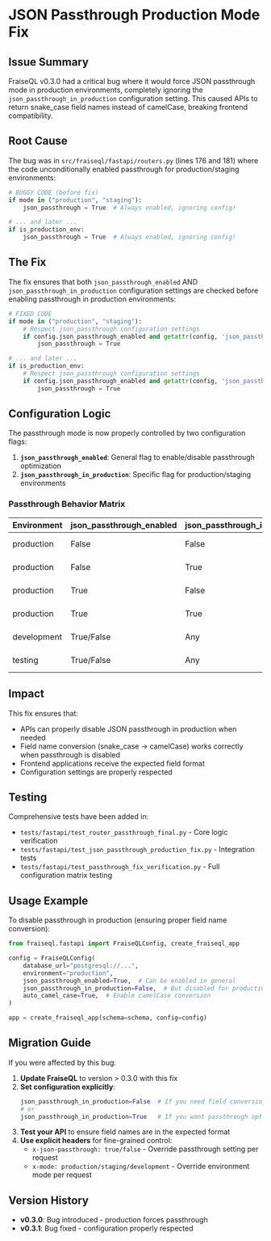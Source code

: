 # JSON Passthrough Production Mode Fix

## Issue Summary
FraiseQL v0.3.0 had a critical bug where it would force JSON passthrough mode in production environments, completely ignoring the `json_passthrough_in_production` configuration setting. This caused APIs to return snake_case field names instead of camelCase, breaking frontend compatibility.

## Root Cause
The bug was in `src/fraiseql/fastapi/routers.py` (lines 176 and 181) where the code unconditionally enabled passthrough for production/staging environments:

```python
# BUGGY CODE (before fix)
if mode in ("production", "staging"):
    json_passthrough = True  # Always enabled, ignoring config!

# ... and later ...
if is_production_env:
    json_passthrough = True  # Always enabled, ignoring config!
```

## The Fix
The fix ensures that both `json_passthrough_enabled` AND `json_passthrough_in_production` configuration settings are checked before enabling passthrough in production environments:

```python
# FIXED CODE
if mode in ("production", "staging"):
    # Respect json_passthrough configuration settings
    if config.json_passthrough_enabled and getattr(config, 'json_passthrough_in_production', True):
        json_passthrough = True

# ... and later ...
if is_production_env:
    # Respect json_passthrough configuration settings
    if config.json_passthrough_enabled and getattr(config, 'json_passthrough_in_production', True):
        json_passthrough = True
```

## Configuration Logic
The passthrough mode is now properly controlled by two configuration flags:

1. **`json_passthrough_enabled`**: General flag to enable/disable passthrough optimization
2. **`json_passthrough_in_production`**: Specific flag for production/staging environments

### Passthrough Behavior Matrix

| Environment | json_passthrough_enabled | json_passthrough_in_production | Result |
|------------|-------------------------|-------------------------------|---------|
| production | False | False | ❌ Disabled |
| production | False | True | ❌ Disabled |
| production | True | False | ❌ Disabled |
| production | True | True | ✅ Enabled |
| development | True/False | Any | ❌ Disabled |
| testing | True/False | Any | ❌ Disabled |

## Impact
This fix ensures that:
- APIs can properly disable JSON passthrough in production when needed
- Field name conversion (snake_case → camelCase) works correctly when passthrough is disabled
- Frontend applications receive the expected field format
- Configuration settings are properly respected

## Testing
Comprehensive tests have been added in:
- `tests/fastapi/test_router_passthrough_final.py` - Core logic verification
- `tests/fastapi/test_json_passthrough_production_fix.py` - Integration tests
- `tests/fastapi/test_passthrough_fix_verification.py` - Full configuration matrix testing

## Usage Example

To disable passthrough in production (ensuring proper field name conversion):

```python
from fraiseql.fastapi import FraiseQLConfig, create_fraiseql_app

config = FraiseQLConfig(
    database_url="postgresql://...",
    environment="production",
    json_passthrough_enabled=True,  # Can be enabled in general
    json_passthrough_in_production=False,  # But disabled for production
    auto_camel_case=True,  # Enable camelCase conversion
)

app = create_fraiseql_app(schema=schema, config=config)
```

## Migration Guide

If you were affected by this bug:

1. **Update FraiseQL** to version > 0.3.0 with this fix
2. **Set configuration explicitly**:
   ```python
   json_passthrough_in_production=False  # If you need field conversion
   # or
   json_passthrough_in_production=True   # If you want passthrough optimization
   ```
3. **Test your API** to ensure field names are in the expected format
4. **Use explicit headers** for fine-grained control:
   - `x-json-passthrough: true/false` - Override passthrough setting per request
   - `x-mode: production/staging/development` - Override environment mode per request

## Version History
- **v0.3.0**: Bug introduced - production forces passthrough
- **v0.3.1**: Bug fixed - configuration properly respected
